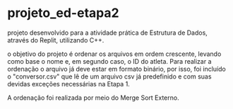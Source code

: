 # projeto_ed-etapa2
projeto desenvolvido para a atividade prática de Estrutura de Dados, através do Replit, utilizando C++.

o objetivo do projeto é ordenar os arquivos em ordem crescente, levando como base o nome e, em segundo caso, o ID do atleta. 
Para realizar a ordenação o arquivo já deve estar em formato binário, por isso, foi incluído o "conversor.csv" que lê de um arquivo csv já predefinido e com suas devidas exceções necessárias na Etapa 1.

A ordenação foi realizada por meio do Merge Sort Externo.
